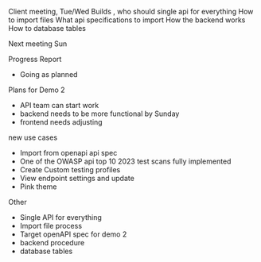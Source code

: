 Client meeting, Tue/Wed
Builds , who should
single api for everything 
How to import files
What api specifications to import
How the backend works 
How to database tables



Next meeting Sun 

Progress Report
- Going as planned

Plans for Demo 2
- API team can start work
- backend needs to be more functional by Sunday 
- frontend needs adjusting 

new use cases
- Import from openapi api spec 
- One of the OWASP api top 10 2023 test scans fully implemented 
- Create Custom testing profiles 
- View endpoint settings and update
- Pink theme 

Other
- Single API for everything
- Import file process
- Target openAPI spec for demo 2
- backend procedure
- database tables